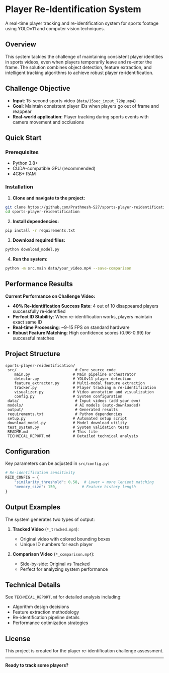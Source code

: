 ﻿# Player Re-Identification System

A real-time player tracking and re-identification system for sports footage using YOLOv11 and computer vision techniques.

##  Overview

This system tackles the challenge of maintaining consistent player identities in sports videos, even when players temporarily leave and re-enter the frame. The solution combines object detection, feature extraction, and intelligent tracking algorithms to achieve robust player re-identification.

##  Challenge Objective

- **Input**: 15-second sports video (`data/15sec_input_720p.mp4`)
- **Goal**: Maintain consistent player IDs when players go out of frame and reappear
- **Real-world application**: Player tracking during sports events with camera movement and occlusions

##  Quick Start

### Prerequisites
- Python 3.8+
- CUDA-compatible GPU (recommended)
- 4GB+ RAM

### Installation

1. **Clone and navigate to the project:**
```bash
git clone https://github.com/Prathmesh-S27/sports-player-reidentification.git
cd sports-player-reidentification
```

2. **Install dependencies:**
```bash
pip install -r requirements.txt
```

3. **Download required files:**
```bash
python download_model.py
```

4. **Run the system:**
```bash
python -m src.main data/your_video.mp4 --save-comparison
```

##  Performance Results

**Current Performance on Challenge Video:**
-  **40% Re-identification Success Rate**: 4 out of 10 disappeared players successfully re-identified
-  **Perfect ID Stability**: When re-identification works, players maintain exact same ID
-  **Real-time Processing**: ~9-15 FPS on standard hardware
-  **Robust Feature Matching**: High confidence scores (0.96-0.99) for successful matches

##  Project Structure

```
sports-player-reidentification/
 src/                          # Core source code
    main.py                   # Main pipeline orchestrator
    detector.py               # YOLOv11 player detection
    feature_extractor.py      # Multi-modal feature extraction
    tracker.py                # Player tracking & re-identification
    visualizer.py             # Video annotation and visualization
    config.py                 # System configuration
 data/                         # Input videos (add your own)
 models/                       # AI models (auto-downloaded)
 output/                       # Generated results
 requirements.txt              # Python dependencies
 setup.py                     # Automated setup script
 download_model.py            # Model download utility
 test_system.py               # System validation tests
 README.md                    # This file
 TECHNICAL_REPORT.md          # Detailed technical analysis
```

##  Configuration

Key parameters can be adjusted in `src/config.py`:

```python
# Re-identification sensitivity
REID_CONFIG = {
    "similarity_threshold": 0.58,  # Lower = more lenient matching
    "memory_size": 150,           # Feature history length
}
```

##  Output Examples

The system generates two types of output:

1. **Tracked Video** (`*_tracked.mp4`):
   - Original video with colored bounding boxes
   - Unique ID numbers for each player

2. **Comparison Video** (`*_comparison.mp4`):
   - Side-by-side: Original vs Tracked
   - Perfect for analyzing system performance

##  Technical Details

See `TECHNICAL_REPORT.md` for detailed analysis including:
- Algorithm design decisions
- Feature extraction methodology
- Re-identification pipeline details
- Performance optimization strategies

##  License

This project is created for the player re-identification challenge assessment.

---

**Ready to track some players?** 
